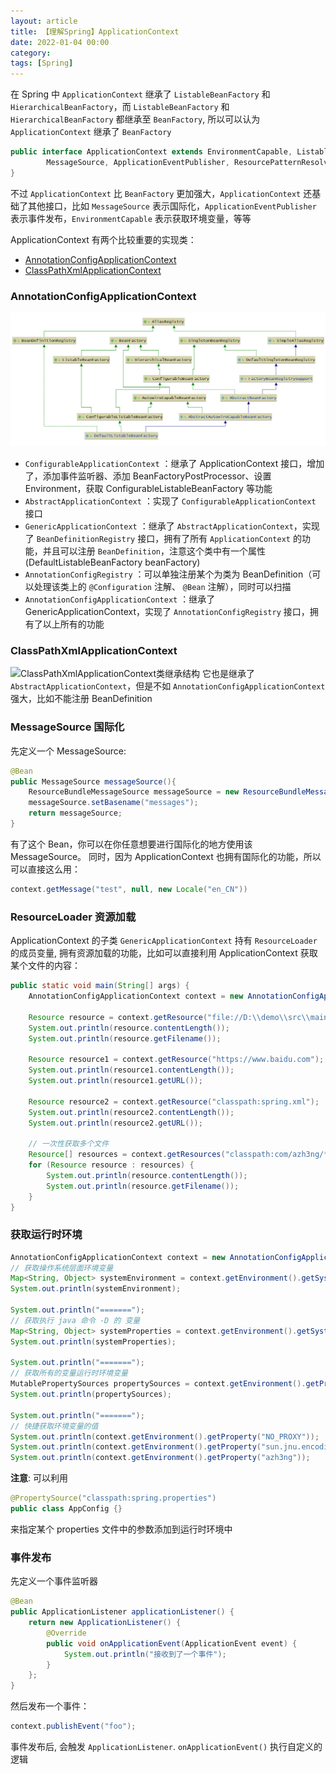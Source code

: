 ```yaml
---
layout: article  
title: 【理解Spring】ApplicationContext
date: 2022-01-04 00:00
category:  
tags: [Spring]
---
```


在 Spring 中 `ApplicationContext` 继承了 `ListableBeanFactory` 和 `HierarchicalBeanFactory`，而 `ListableBeanFactory` 和 `HierarchicalBeanFactory` 都继承至 `BeanFactory`, 所以可以认为 `ApplicationContext` 继承了 `BeanFactory`
```java
public interface ApplicationContext extends EnvironmentCapable, ListableBeanFactory, HierarchicalBeanFactory,
        MessageSource, ApplicationEventPublisher, ResourcePatternResolver {
}
```
不过 `ApplicationContext` 比 `BeanFactory` 更加强大，`ApplicationContext` 还基础了其他接口，比如 `MessageSource` 表示国际化，`ApplicationEventPublisher` 表示事件发布，`EnvironmentCapable` 表示获取环境变量，等等

ApplicationContext 有两个比较重要的实现类：
- [AnnotationConfigApplicationContext](#AnnotationConfigApplicationContext)
- [ClassPathXmlApplicationContext](#ClassPathXmlApplicationContext)

### AnnotationConfigApplicationContext
![ApplicationContext类继承结构](https://github.com/azh3ng/azh3ng.github.io/blob/master/_posts/attachments/Spring%E6%A0%B8%E5%BF%83%E6%8E%A5%E5%8F%A3-1639834096763.png?raw=true)
- `ConfigurableApplicationContext` ：继承了 ApplicationContext 接口，增加了，添加事件监听器、添加 BeanFactoryPostProcessor、设置 Environment，获取 ConfigurableListableBeanFactory 等功能
- `AbstractApplicationContext` ：实现了 `ConfigurableApplicationContext` 接口
- `GenericApplicationContext` ：继承了 `AbstractApplicationContext`，实现了 `BeanDefinitionRegistry` 接口，拥有了所有 `ApplicationContext` 的功能，并且可以注册 `BeanDefinition`，注意这个类中有一个属性(DefaultListableBeanFactory beanFactory)
- `AnnotationConfigRegistry` ：可以单独注册某个为类为 BeanDefinition（可以处理该类上的 `@Configuration` 注解、 `@Bean` 注解），同时可以扫描
- `AnnotationConfigApplicationContext` ：继承了 GenericApplicationContext，实现了 `AnnotationConfigRegistry` 接口，拥有了以上所有的功能

### ClassPathXmlApplicationContext
![ClassPathXmlApplicationContext类继承结构](./attachments/Spring核心接口-1639837764524.png)
它也是继承了 `AbstractApplicationContext`，但是不如 `AnnotationConfigApplicationContext` 强大，比如不能注册 BeanDefinition

### MessageSource 国际化

先定义一个 MessageSource:

```java
@Bean
public MessageSource messageSource(){
    ResourceBundleMessageSource messageSource = new ResourceBundleMessageSource();
    messageSource.setBasename("messages");
    return messageSource;
}
```

有了这个 Bean，你可以在你任意想要进行国际化的地方使用该 MessageSource。 同时，因为 ApplicationContext 也拥有国际化的功能，所以可以直接这么用：

```java
context.getMessage("test", null, new Locale("en_CN"))
```

### ResourceLoader 资源加载

ApplicationContext 的子类 `GenericApplicationContext` 持有 `ResourceLoader` 的成员变量, 拥有资源加载的功能，比如可以直接利用 ApplicationContext 获取某个文件的内容：

```java
public static void main(String[] args) {
    AnnotationConfigApplicationContext context = new AnnotationConfigApplicationContext(AppConfig.class);

    Resource resource = context.getResource("file://D:\\demo\\src\\main\\java\\com\\azh3ng\\service\\UserService.java");
    System.out.println(resource.contentLength());
    System.out.println(resource.getFilename());

    Resource resource1 = context.getResource("https://www.baidu.com");
    System.out.println(resource1.contentLength());
    System.out.println(resource1.getURL());

    Resource resource2 = context.getResource("classpath:spring.xml");
    System.out.println(resource2.contentLength());
    System.out.println(resource2.getURL());
    
    // 一次性获取多个文件
    Resource[] resources = context.getResources("classpath:com/azh3ng/*.class");
    for (Resource resource : resources) {
        System.out.println(resource.contentLength());
        System.out.println(resource.getFilename());
    }
}
```

### 获取运行时环境

```java
AnnotationConfigApplicationContext context = new AnnotationConfigApplicationContext(AppConfig.class);
// 获取操作系统层面环境变量
Map<String, Object> systemEnvironment = context.getEnvironment().getSystemEnvironment();
System.out.println(systemEnvironment);

System.out.println("=======");
// 获取执行 java 命令 -D 的 变量
Map<String, Object> systemProperties = context.getEnvironment().getSystemProperties();
System.out.println(systemProperties);

System.out.println("=======");
// 获取所有的变量运行时环境变量
MutablePropertySources propertySources = context.getEnvironment().getPropertySources();
System.out.println(propertySources);

System.out.println("=======");
// 快捷获取环境变量的值
System.out.println(context.getEnvironment().getProperty("NO_PROXY"));
System.out.println(context.getEnvironment().getProperty("sun.jnu.encoding"));
System.out.println(context.getEnvironment().getProperty("azh3ng"));
```

**注意**: 可以利用

```java
@PropertySource("classpath:spring.properties")
public class AppConfig {}
```

来指定某个 properties 文件中的参数添加到运行时环境中

### 事件发布

先定义一个事件监听器

```java
@Bean
public ApplicationListener applicationListener() {
    return new ApplicationListener() {
        @Override
        public void onApplicationEvent(ApplicationEvent event) {
            System.out.println("接收到了一个事件");
        }
    };
}
```

然后发布一个事件：

```java
context.publishEvent("foo");
```

事件发布后, 会触发 `ApplicationListener`. `onApplicationEvent()` 执行自定义的逻辑
